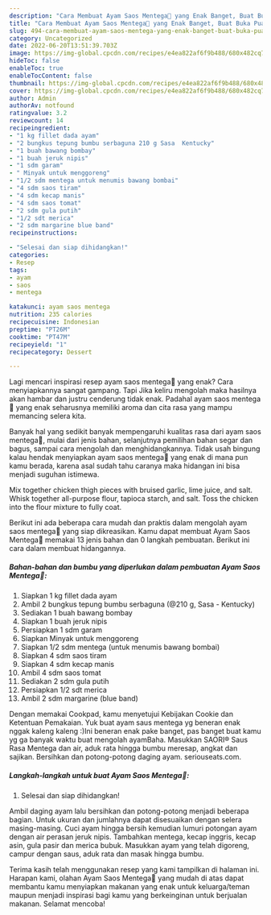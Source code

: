 ```yaml
---
description: "Cara Membuat Ayam Saos Mentega🐓 yang Enak Banget, Buat Buka Puasa}"
title: "Cara Membuat Ayam Saos Mentega🐓 yang Enak Banget, Buat Buka Puasa}"
slug: 494-cara-membuat-ayam-saos-mentega-yang-enak-banget-buat-buka-puasa
category: Uncategorized
date: 2022-06-20T13:51:39.703Z
image: https://img-global.cpcdn.com/recipes/e4ea822af6f9b488/680x482cq70/ayam-saos-mentega-foto-resep-utama.jpg
hideToc: false
enableToc: true
enableTocContent: false
thumbnail: https://img-global.cpcdn.com/recipes/e4ea822af6f9b488/680x482cq70/ayam-saos-mentega-foto-resep-utama.jpg
cover: https://img-global.cpcdn.com/recipes/e4ea822af6f9b488/680x482cq70/ayam-saos-mentega-foto-resep-utama.jpg
author: Admin
authorAv: notfound
ratingvalue: 3.2
reviewcount: 14
recipeingredient:
- "1 kg fillet dada ayam"
- "2 bungkus tepung bumbu serbaguna 210 g Sasa  Kentucky"
- "1 buah bawang bombay"
- "1 buah jeruk nipis"
- "1 sdm garam"
- " Minyak untuk menggoreng"
- "1/2 sdm mentega untuk menumis bawang bombai"
- "4 sdm saos tiram"
- "4 sdm kecap manis"
- "4 sdm saos tomat"
- "2 sdm gula putih"
- "1/2 sdt merica"
- "2 sdm margarine blue band"
recipeinstructions:

- "Selesai dan siap dihidangkan!"
categories:
- Resep
tags:
- ayam
- saos
- mentega

katakunci: ayam saos mentega 
nutrition: 235 calories
recipecuisine: Indonesian
preptime: "PT26M"
cooktime: "PT47M"
recipeyield: "1"
recipecategory: Dessert

---
```



Lagi mencari inspirasi resep ayam saos mentega🐓 yang enak? Cara menyiapkannya sangat gampang. Tapi Jika keliru mengolah maka hasilnya akan hambar dan justru cenderung tidak enak. Padahal ayam saos mentega🐓 yang enak seharusnya memiliki aroma dan cita rasa yang mampu memancing selera kita.


Banyak hal yang sedikit banyak mempengaruhi kualitas rasa dari ayam saos mentega🐓, mulai dari jenis bahan, selanjutnya pemilihan bahan segar dan bagus, sampai cara mengolah dan menghidangkannya. Tidak usah bingung kalau hendak menyiapkan ayam saos mentega🐓 yang enak di mana pun kamu berada, karena asal sudah tahu caranya maka hidangan ini bisa menjadi suguhan istimewa.

Mix together chicken thigh pieces with bruised garlic, lime juice, and salt. Whisk together all-purpose flour, tapioca starch, and salt. Toss the chicken into the flour mixture to fully coat.


Berikut ini ada beberapa cara mudah dan praktis dalam mengolah ayam saos mentega🐓 yang siap dikreasikan. Kamu dapat membuat Ayam Saos Mentega🐓 memakai 13 jenis bahan dan 0 langkah pembuatan. Berikut ini cara dalam membuat hidangannya.

<!--inarticleads1-->

##### Bahan-bahan dan bumbu yang diperlukan dalam pembuatan Ayam Saos Mentega🐓:

1. Siapkan 1 kg fillet dada ayam
1. Ambil 2 bungkus tepung bumbu serbaguna (@210 g, Sasa - Kentucky)
1. Sediakan 1 buah bawang bombay
1. Siapkan 1 buah jeruk nipis
1. Persiapkan 1 sdm garam
1. Siapkan  Minyak untuk menggoreng
1. Siapkan 1/2 sdm mentega (untuk menumis bawang bombai)
1. Siapkan 4 sdm saos tiram
1. Siapkan 4 sdm kecap manis
1. Ambil 4 sdm saos tomat
1. Sediakan 2 sdm gula putih
1. Persiapkan 1/2 sdt merica
1. Ambil 2 sdm margarine (blue band)


Dengan memakai Cookpad, kamu menyetujui Kebijakan Cookie dan Ketentuan Pemakaian. Yuk buat ayam saus mentega yg beneran enak nggak kaleng kaleng :)Ini beneran enak pake banget, pas banget buat kamu yg ga banyak waktu buat mengolah ayamBaha. Masukkan SAORI® Saus Rasa Mentega dan air, aduk rata hingga bumbu meresap, angkat dan sajikan. Bersihkan dan potong-potong daging ayam. seriouseats.com. 

<!--inarticleads2-->

##### Langkah-langkah untuk buat Ayam Saos Mentega🐓:


1. Selesai dan siap dihidangkan!

Ambil daging ayam lalu bersihkan dan potong-potong menjadi beberapa bagian. Untuk ukuran dan jumlahnya dapat disesuaikan dengan selera masing-masing. Cuci ayam hingga bersih kemudian lumuri potongan ayam dengan air perasan jeruk nipis. Tambahkan mentega, kecap inggris, kecap asin, gula pasir dan merica bubuk. Masukkan ayam yang telah digoreng, campur dengan saus, aduk rata dan masak hingga bumbu. 

Terima kasih telah menggunakan resep yang kami tampilkan di halaman ini. Harapan kami, olahan Ayam Saos Mentega🐓 yang mudah di atas dapat membantu kamu menyiapkan makanan yang enak untuk keluarga/teman maupun menjadi inspirasi bagi kamu yang berkeinginan untuk berjualan makanan. Selamat mencoba!
